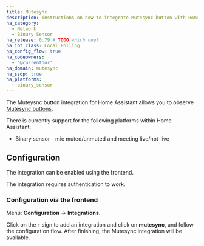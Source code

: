 ```yaml
---
title: Mutesync
description: Instructions on how to integrate Mutesync button with Home Assistant.
ha_category:
  - Network
  - Binary Sensor
ha_release: 0.79 # TODO which one?
ha_iot_class: Local Polling
ha_config_flow: true
ha_codeowners:
  - '@currentoor'
ha_domain: mutesync
ha_ssdp: true
ha_platforms:
  - binary_sensor
---
```


The Muteysnc button integration for Home Assistant allows you to observe [Mutesync buttons](https://mutesync.com/).

There is currently support for the following platforms within Home Assistant:

- Binary sensor - mic muted/unmuted and meeting live/not-live

## Configuration

The integration can be enabled using the frontend.

The integration requires authentication to work.

### Configuration via the frontend

Menu: **Configuration** -> **Integrations**.

Click on the `+` sign to add an integration and click on **mutesync**,
and follow the configuration flow. After finishing, the Mutesync
integration will be available.
